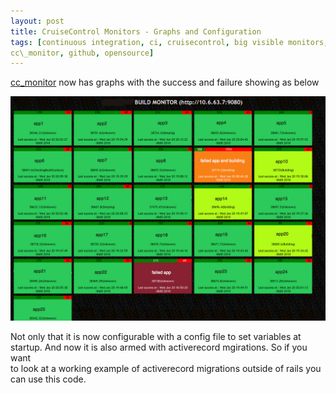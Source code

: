 ```yaml
---
layout: post
title: CruiseControl Monitors - Graphs and Configuration
tags: [continuous integration, ci, cruisecontrol, big visible monitors,
cc\_monitor, github, opensource]
---
```


<a href="http://github.com/betarelease/cc_monitor">cc\_monitor</a> now
has graphs with the success and failure showing as below

<img src="/images/cc_monitor_example.png" class="image"/>

Not only that it is now configurable with a config file to set variables
at \
startup. And now it is also armed with activerecord mgirations. So if
you want \
to look at a working example of activerecord migrations outside of rails
you \
can use this code.
